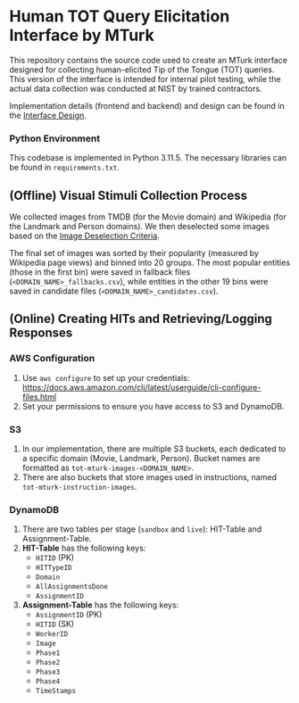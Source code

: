 # Human TOT Query Elicitation Interface by MTurk
This repository contains the source code used to create an MTurk interface designed for collecting human-elicited Tip of the Tongue (TOT) queries. This version of the interface is intended for internal pilot testing, while the actual data collection was conducted at NIST by trained contractors.

Implementation details (frontend and backend) and design can be found in the [Interface Design](media/InterfaceDesign.pdf).

### Python Environment
This codebase is implemented in Python 3.11.5. The necessary libraries can be found in `requirements.txt`. 

## (Offline) Visual Stimuli Collection Process
We collected images from TMDB (for the Movie domain) and Wikipedia (for the Landmark and Person domains). We then deselected some images based on the [Image Deselection Criteria](image_deselection_criteria.md).

The final set of images was sorted by their popularity (measured by Wikipedia page views) and binned into 20 groups. The most popular entities (those in the first bin) were saved in fallback files (`<DOMAIN_NAME>_fallbacks.csv`), while entities in the other 19 bins were saved in candidate files (`<DOMAIN_NAME>_candidates.csv`).

## (Online) Creating HITs and Retrieving/Logging Responses

### AWS Configuration
1. Use `aws configure` to set up your credentials: https://docs.aws.amazon.com/cli/latest/userguide/cli-configure-files.html
2. Set your permissions to ensure you have access to S3 and DynamoDB.

### S3
1. In our implementation, there are multiple S3 buckets, each dedicated to a specific domain (Movie, Landmark, Person). Bucket names are formatted as `tot-mturk-images-<DOMAIN_NAME>`.
2. There are also buckets that store images used in instructions, named `tot-mturk-instruction-images`.

### DynamoDB
1. There are two tables per stage (`sandbox` and `live`): HIT-Table and Assignment-Table.
2. **HIT-Table** has the following keys:
    - `HITID` (PK)
    - `HITTypeID`
    - `Domain`
    - `AllAssignmentsDone`
    - `AssignmentID`
3. **Assignment-Table** has the following keys:
    - `AssignmentID` (PK)
    - `HITID` (SK)
    - `WorkerID`
    - `Image`
    - `Phase1`
    - `Phase2`
    - `Phase3`
    - `Phase4`
    - `TimeStamps`

